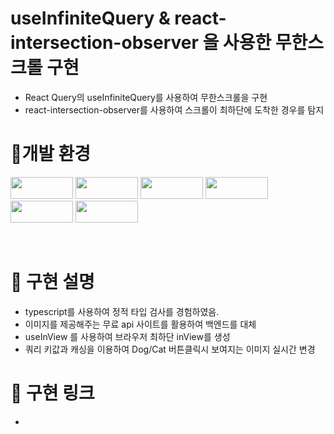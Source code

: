 # useInfiniteQuery & react-intersection-observer 을 사용한 무한스크롤 구현

- React Query의 useInfiniteQuery를 사용하여 무한스크롤을 구현
- react-intersection-observer를 사용하여 스크롤이 최하단에 도착한 경우를 탐지

# 🔐개발 환경

<div>

<img src="https://img.shields.io/badge/React-61DAFB?style=flat-square&logo=React&logoColor=white"
 width="100px" 
 height="35px"/>
<img src="https://img.shields.io/badge/typescript-3178C6?style=flat-square&logo=typescript&logoColor=white"
 width="100px" 
 height="35px"/>
<img src="https://img.shields.io/badge/reactquery-FF4154?style=flat-square&logo=reactquery&logoColor=white"
 width="100px" 
 height="35px"/>
<img src="https://img.shields.io/badge/GitHub-181717?style=flat-square&logo=GitHub&logoColor=white"
 width="100px"
 height="35px"/>
<img src="https://img.shields.io/badge/Vercel-000000?style=flat-square&logo=Vercel&logoColor=white"
width="100px"
height="35px"/>
<img src="https://img.shields.io/badge/Yarn-2C8EBB?style=flat-square&logo=Yarn&logoColor=white"
width="100px"
height="35px"/>

<div>
<Br>

# :apple: 구현 설명

- typescript를 사용하여 정적 타입 검사를 경험하였음.
- 이미지를 제공해주는 무료 api 사이트를 활용하여 백엔드를 대체
- useInView 를 사용하여 브라우저 최하단 inView를 생성
- 쿼리 키값과 캐싱을 이용하여 Dog/Cat 버튼클릭시 보여지는 이미지 실시간 변경

# 🐐 구현 링크

-
